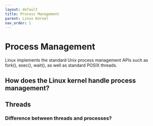 ```yaml
---
layout: default
title: Process Management
parent: Linux Kernel
nav_order: 1
---
```


# Process Management

Linux implements the standard Unix process management APIs such as fork(), exec(), wait(), as well as standard POSIX threads.

## How does the Linux kernel handle process management?

## Threads

### Difference between threads and processes?
